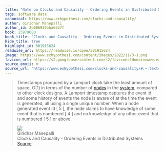 ```yaml
---
title: "Note on Clocks and Causality - Ordering Events in Distributed Systems via Giridhar Manepalli"
tags: software data
canonical: https://www.exhypothesi.com/clocks-and-causality/
author: Giridhar Manepalli
author_id: 2b006939bba6637f
book: 25979680
book_title: "Clocks and Causality - Ordering Events in Distributed Systems"
hide_title: true
highlight_id: 501915624
readwise_url: https://readwise.io/open/501915624
image: https://www.exhypothesi.com/content/images/2022/11/3-1.png
favicon_url: https://s2.googleusercontent.com/s2/favicons?domain=www.exhypothesi.com
source_emoji: 🌐
source_url: "https://www.exhypothesi.com/clocks-and-causality/#:~:text=Timestamps%20produced%20by,or%20above."
---
```


> Timestamps produced by a Lamport clock take the least amount of space, O(1) in terms of the number of [nodes](https://www.exhypothesi.com/clocks-and-causality/#node) in the [system](https://www.exhypothesi.com/clocks-and-causality/#complexity), compared to other clock designs. A Lamport timestamp captures the event id and some history of events the node is aware of at the time the event is generated, all using a single unique number. When a node generated event id [ 5 ], the node claims to have knowledge of some event that is numbered [ 4 ] and no knowledge of any other event that is numbered [ 5 ] or above.
> <div class="quoteback-footer"><div class="quoteback-avatar"><img class="mini-favicon" src="https://s2.googleusercontent.com/s2/favicons?domain=www.exhypothesi.com"></div><div class="quoteback-metadata"><div class="metadata-inner"><span style="display:none">FROM:</span><div aria-label="Giridhar Manepalli" class="quoteback-author"> Giridhar Manepalli</div><div aria-label="Clocks and Causality - Ordering Events in Distributed Systems" class="quoteback-title"> Clocks and Causality - Ordering Events in Distributed Systems</div></div></div><div class="quoteback-backlink"><a target="_blank" aria-label="go to the full text of this quotation" rel="noopener" href="https://www.exhypothesi.com/clocks-and-causality/#:~:text=Timestamps%20produced%20by,or%20above." class="quoteback-arrow"> Source</a></div></div>